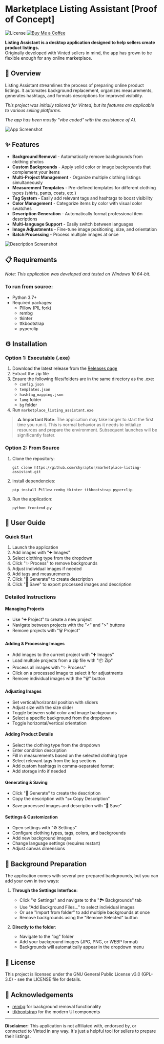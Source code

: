# Marketplace Listing Assistant [Proof of Concept]

![License](https://img.shields.io/badge/license-GPLv3-blue)
[![Buy Me a Coffee](https://img.shields.io/badge/Buy%20Me%20a%20Coffee-donate-orange)](https://buymeacoffee.com/shyraptor)

**Listing Assistant is a desktop application designed to help sellers create product listings.**  
Originally developed with Vinted sellers in mind, the app has grown to be flexible enough for any online marketplace.

## 🌟 Overview

Listing Assistant streamlines the process of preparing online product listings. It automates background replacement, organizes measurements, generates hashtags, and formats descriptions for improved visibility.

*This project was initially tailored for Vinted, but its features are applicable to various selling platforms.*

*The app has been mostly "vibe coded" with the assistance of AI.*

![App Screenshot](screenshot1.png)

## ✨ Features

- **Background Removal** - Automatically remove backgrounds from clothing photos
- **Custom Backgrounds** - Apply solid color or image backgrounds that complement your items
- **Multi-Project Management** - Organize multiple clothing listings simultaneously
- **Measurement Templates** - Pre-defined templates for different clothing types (shirts, pants, coats, etc.)
- **Tag System** - Easily add relevant tags and hashtags to boost visibility
- **Color Management** - Categorize items by color with visual color swatches
- **Description Generation** - Automatically format professional item descriptions
- **Multi-language Support** - Easily switch between languages
- **Image Adjustments** - Fine-tune image positioning, size, and orientation
- **Batch Processing** - Process multiple images at once

![Description Screenshot](screenshot2.png)

## 📋 Requirements
*Note: This application was developed and tested on Windows 10 64-bit.*

### To run from source:
- Python 3.7+
- Required packages:
  - Pillow (PIL fork)
  - rembg
  - tkinter
  - ttkbootstrap
  - pyperclip

## ⚙️ Installation

### Option 1: Executable (.exe)
1. Download the latest release from the [Releases page](https://github.com/shyraptor/marketplace-listing-assistant/releases)
2. Extract the zip file
3. Ensure the following files/folders are in the same directory as the .exe:
   - `config.json`
   - `templates.json`
   - `hashtag_mapping.json`
   - `lang` folder
   - `bg` folder 
4. Run `marketplace_listing_assistant.exe`

> **⚠️ Important Note:** The application may take longer to start the first time you run it. This is normal behavior as it needs to initialize resources and prepare the environment. Subsequent launches will be significantly faster.

### Option 2: From Source
1. Clone the repository:
   ```
   git clone https://github.com/shyraptor/marketplace-listing-assistant.git
   ```

2. Install dependencies:
   ```
   pip install Pillow rembg tkinter ttkbootstrap pyperclip
   ```

3. Run the application:
   ```
   python frontend.py
   ```

## 🚀 User Guide

### Quick Start
1. Launch the application
2. Add images with "➕ Images" 
3. Select clothing type from the dropdown
4. Click "✨ Process" to remove backgrounds
5. Adjust individual images if needed
6. Add tags and measurements
7. Click "📝 Generate" to create description
8. Click "💾 Save" to export processed images and description

### Detailed Instructions

#### Managing Projects
- Use "➕ Project" to create a new project
- Navigate between projects with the "<" and ">" buttons
- Remove projects with "🗑️ Project"

#### Adding & Processing Images
- Add images to the current project with "➕ Images"
- Load multiple projects from a zip file with "📦 Zip"
- Process all images with "✨ Process"
- Click on a processed image to select it for adjustments
- Remove individual images with the "🗑️" button

#### Adjusting Images
- Set vertical/horizontal position with sliders
- Adjust size with the size slider
- Toggle between solid color and image backgrounds
- Select a specific background from the dropdown
- Toggle horizontal/vertical orientation

#### Adding Product Details
- Select the clothing type from the dropdown
- Enter condition description
- Fill in measurements based on the selected clothing type
- Select relevant tags from the tag sections
- Add custom hashtags in comma-separated format
- Add storage info if needed

#### Generating & Saving
- Click "📝 Generate" to create the description
- Copy the description with "✂️ Copy Description"
- Save processed images and description with "💾 Save"

#### Settings & Customization
- Open settings with "⚙️ Settings"
- Configure clothing types, tags, colors, and backgrounds
- Add new background images
- Change language settings (requires restart)
- Adjust canvas dimensions

## 📸 Background Preparation

The application comes with several pre-prepared backgrounds, but you can add your own in two ways:

1. **Through the Settings Interface:**
   - Click "⚙️ Settings" and navigate to the "🏞️ Backgrounds" tab
   - Use "Add Background Files..." to select individual images
   - Or use "Import from folder" to add multiple backgrounds at once
   - Remove backgrounds using the "Remove Selected" button

2. **Directly to the folder:**
   - Navigate to the "bg" folder
   - Add your background images (JPG, PNG, or WEBP format)
   - Backgrounds will automatically appear in the dropdown menu

## 📄 License

This project is licensed under the GNU General Public License v3.0 (GPL-3.0) - see the LICENSE file for details.

## 🙏 Acknowledgements

- [rembg](https://github.com/danielgatis/rembg) for background removal functionality
- [ttkbootstrap](https://github.com/israel-dryer/ttkbootstrap) for the modern UI components

---

**Disclaimer:** This application is not affiliated with, endorsed by, or connected to Vinted in any way. It's just a helpful tool for sellers to prepare their listings.
